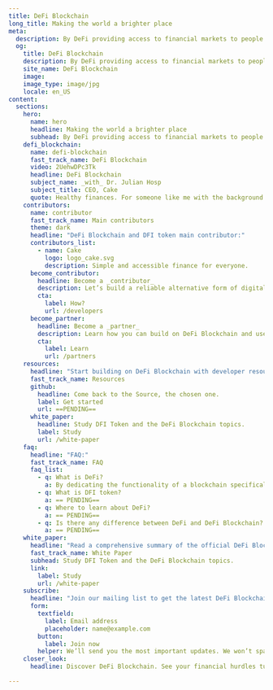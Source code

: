```yaml
---
title: DeFi Blockchain
long_title: Making the world a brighter place
meta:
  description: By DeFi providing access to financial markets to people all around the world.
  og:
    title: DeFi Blockchain
    description: By DeFi providing access to financial markets to people all around the world.
    site_name: DeFi Blockchain
    image: 
    image_type: image/jpg
    locale: en_US
content:
  sections:
    hero:
      name: hero
      headline: Making the world a brighter place
      subhead: By DeFi providing access to financial markets to people all around the world.
    defi_blockchain:
      name: defi-blockchain
      fast_track_name: DeFi Blockchain
      video: 2UehwDPc3Tk
      headline: DeFi Blockchain
      subject_name: _with_ Dr. Julian Hosp
      subject_title: CEO, Cake
      quote: Healthy finances. For someone like me with the background at medicine, sounds like _doing the right thing for the people_.
    contributors:
      name: contributor
      fast_track_name: Main contributors
      theme: dark
      headline: "DeFi Blockchain and DFI token main contributor:"
      contributors_list:
        - name: Cake
          logo: logo_cake.svg
          description: Simple and accessible finance for everyone.
      become_contributor:
        headline: Become a _contributor_
        description: Let’s build a reliable alternative form of digital cash and financial services together.
        cta:
          label: How?
          url: /developers
      become_partner:
        headline: Become a _partner_
        description: Learn how you can build on DeFi Blockchain and use DFI token.
        cta:
          label: Learn
          url: /partners
    resources:
      headline: "Start building on DeFi Blockchain with developer resources, topics and code:"
      fast_track_name: Resources
      github:
        headline: Come back to the Source, the chosen one.
        label: Get started
        url: ==PENDING==
      white_paper:
        headline: Study DFI Token and the DeFi Blockchain topics.
        label: Study
        url: /white-paper
    faq:
      headline: "FAQ:"
      fast_track_name: FAQ
      faq_list:
        - q: What is DeFi?
          a: By dedicating the functionality of a blockchain specifically to decentralized finance, DeFi Blockchain provides high transaction throughput, reduced risk of errors, and intelligent feature development providing a reliable financial infrastructure built on top of Bitcoin.
        - q: What is DFI token?
          a: == PENDING==
        - q: Where to learn about DeFi?
          a: == PENDING==
        - q: Is there any difference between DeFi and DeFi Blockchain?
          a: == PENDING==
    white_paper:
      headline: "Read a comprehensive summary of the official DeFi Blockchain whitepaper:"
      fast_track_name: White Paper
      subhead: Study DFI Token and the DeFi Blockchain topics.
      link:
        label: Study
        url: /white-paper
    subscribe:
      headline: "Join our mailing list to get the latest DeFi Blockchain announcements:"
      form:
        textfield:
          label: Email address
          placeholder: name@example.com
        button:
          label: Join now
        helper: We’ll send you the most important updates. We won’t spam your mailbox. By joining our mailing list you agree to our [Privacy Policy](/privacy-policy/).
    closer_look:
      headline: Discover DeFi Blockchain. See your financial hurdles turning into a breeze.

---
```

